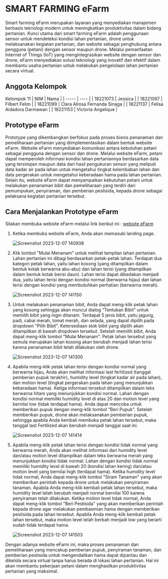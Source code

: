 # SMART FARMING eFarm
Smart farming eFarm merupakan layanan yang menyediakan manajemen berbasis teknologi modern untuk meningkatkan produktivitas dalam bidang pertanian. Kunci utama dari smart farming eFarm adalah penggunaan sensor untuk mendeteksi kondisi lahan pertanian, drone untuk melaksanakan kegiatan pertanian, dan website sebagai penghubung antara pengguna (petani) dengan sensor maupun drone. Melalui pemanfaatan Internet of Things (IoT) yang mengintegrasikan website dengan sensor dan drone, eFarm menyediakan solusi teknologi yang inovatif dan efektif dalam membantu usaha pertanian untuk melakukan pengelolaan lahan pertanian secara virtual. 

## Anggota Kelompok
Kelompok 11
| NIM | Nama |
| ----- | ---- |
| 18221073 | Jessica |
| 18221097 | Filbert Felim |
| 18221099 | Clara Alrosa Fernanda Sinaga |
| 18221137 | Felisa Aidadora Darmawan |
| 18221153 | Victoria Angelique |

## Prototype eFarm
Prototype yang dikembangkan berfokus pada proses bisnis penanaman dan pemeliharaan pertanian yang diimplementasikan dalam bentuk website eFarm. Website eFarm menyediakan komunikasi antara kebutuhan petani sebagai pengguna dengan sensor dan drone. Melalui website eFarm, petani dapat memperoleh informasi kondisi lahan pertaniannya berdasarkan data yang tersimpan maupun data dari hasil pengukuran sensor yang meliputi data kadar air pada lahan untuk mengetahui tingkat kelembaban lahan dan data pergerakan untuk mengetahui keberadaan hama pada lahan pertanian. Selain itu, website eFarm dapat menyampaikan kebutuhan petani untuk melakukan penanaman bibit dan pemeliharaan yang terdiri dari pemumpukan, penyiraman, dan pemberian pestisida, kepada drone sebagai pelaksana kegiatan pertanian tersebut.

## Cara Menjalankan Prototype eFarm
Silakan membuka website eFarm melalui link berikut ini : [website eFarm](https://lasti-e-farm.vercel.app/)
1. Ketika membuka website eFarm, Anda akan memasuki landing page.
   
   ![Screenshot 2023-12-07 140938](https://github.com/filbertfelim/LASTI-eFarm/assets/110410836/d7ae28f2-3511-4341-8476-4b647bd57d38)
   
2. Klik tombol "Mulai Menanam" untuk melihat tampilan lahan pertanian. Lahan pertanian ini dibagi berdasarkan petak-petak lahan. Terdapat dua kategori petak lahan, yaitu lahan kosong (yang ditampilkan dalam bentuk kotak berwarna abu-abu) dan lahan terisi (yang ditampilkan dalam bentuk kotak berisi daun). Lahan terisi dapat dibedakan menjadi dua, yaitu lahan terisi dengan kondisi normal (berwarna hijau) dan lahan terisi dengan kondisi yang membutuhkan perhatian (berwarna merah).
   
   ![Screenshot 2023-12-07 141150](https://github.com/filbertfelim/LASTI-eFarm/assets/110410836/d6e0cdf2-d713-4244-b442-c81a89ee7f84)
   
3. Untuk melakukan penanaman bibit, Anda dapat meng-klik petak lahan yang kosong sehingga akan muncul dialog "Tentukan Bibit" untuk memilih bibit yang ingin ditanam. Terdapat 5 jenis bibit, yaitu jagung, padi, cabai merah, tomat merah, dan selada, yang dapat dipilih pada dropdown "Pilih Bibit". Ketersediaan stok bibit yang dipilih akan ditampilkan di bawah dropdown tersebut. Setelah memilih bibit, Anda dapat meng-klik tombol "Mulai Menanam". Petak lahan tersebut yang semula merupakan lahan kosong akan berubah menjadi lahan terisi karena penanaman bibit telah dilakukan oleh drone.
   
   ![Screenshot 2023-12-07 141300](https://github.com/filbertfelim/LASTI-eFarm/assets/110410836/31274986-1187-421a-9a6d-e0e8df16a7b2)
  
4. Apabila meng-klik petak lahan terisi dengan kondisi normal yang berwarna hijau, Anda akan melihat informasi last fertilized (tanggal pemberian pupuk terakhir), humidity level (tingkat kadar air pada lahan), dan motion level (tingkat pergerakan pada lahan yang menunjukkan keberadaan hama). Ketiga informasi tersebut ditampilkan dalam teks berwarna hitam yang menunjukkan kondisi normal. Lahan dengan kondisi normal memiliki humidity level di atas 20 dan motion level yang bernilai low (tidak terdapat hama). Anda dapat mencoba untuk memberikan pupuk dengan meng-klik tombol "Beri Pupuk". Setelah memberikan pupuk, drone akan melaksanakan pemberian pupuk, sehingga apabila Anda kembali membuka petak lahan tersebut, maka tanggal last Fertilized akan berubah menjadi tanggal saat ini.
   
   ![Screenshot 2023-12-07 141414](https://github.com/filbertfelim/LASTI-eFarm/assets/110410836/fd045aab-6836-4ac7-91c6-ad184c7cfc65)
   
5. Apabila meng-klik petak lahan terisi dengan kondisi tidak normal yang berwarna merah, Anda akan melihat informasi dari humidity level dan/atau motion level ditampilkan dalam teks berwarna merah yang menunjukkan kondisi tidak normal. Lahan dengan kondisi tidak normal memiliki humidity level di bawah 20 (kondisi lahan kering) dan/atau motion level yang bernilai high (terdapat hama). Ketika humidity level tidak normal, Anda dapat meng-klik tombol "Siram Tanaman" yang akan memberikan perintah kepada drone untuk melakukan penyiraman tanaman. Apabila Anda meng-klik kembali petak lahan tersebut, maka humidity level telah berubah menjadi normal bernilai 100 karena penyiraman telah dilakukan. Ketika motion level tidak normal, Anda dapat meng-klik tombol "Beri Pestisida" yang akan memberikan perintah kepada drone agar melakukan pembasmian hama dengan memberikan pestisida pada lahan tersebut. Apabila Anda meng-klik kembali petak lahan tersebut, maka motion level telah berbah menjadi low yang berarti sudah tidak terdapat hama.
   
   ![Screenshot 2023-12-07 141503](https://github.com/filbertfelim/LASTI-eFarm/assets/110410836/ecaf4356-d4da-43de-80c5-2cdbab464428)

Dengan adanya website eFarm ini, maka proses penanaman dan pemeliharaan yang mencakup pemberian pupuk, penyiraman tanaman, dan pemberian pestisida untuk mengendalikan hama dapat dipantau dan dikelola secara virtual tanpa harus berada di lokasi lahan pertanian. Hal ini akan membantu pekerjaan petani dalam menghasilkan produktivitas pertanian yang maksimal.

